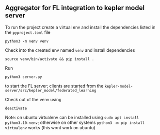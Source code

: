 ## Aggregator for FL integration to kepler model server

To run the project create a virtual env and install the dependencies listed in the `pyproject.toml` file
```
python3 -m venv venv
```
Check into the created env named `venv` and install dependencies
```
source venv/bin/activate && pip install .
```
Run 
```
python3 server.py
```
to start the FL server; clients are started from the `kepler-model-server/src/kepler_model/federated_learning`

Check out of the venv using
```
deactivate
```

Note: on ubuntu virtualenv can be installed using `sudo apt install python3.10-venv`; otherwise on other systems `python3 -m pip install virtualenv` works (this wont work on ubuntu)